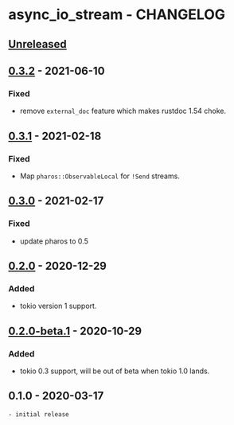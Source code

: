 # async_io_stream - CHANGELOG


## [Unreleased]

[Unreleased]: https://github.com/najamelan/async_io_stream/compare/0.3.1...dev


## [0.3.2] - 2021-06-10

[0.3.2]: https://github.com/najamelan/async_io_stream/compare/0.3.1...0.3.2

### Fixed

  - remove `external_doc` feature which makes rustdoc 1.54 choke.


## [0.3.1] - 2021-02-18

[0.3.1]: https://github.com/najamelan/async_io_stream/compare/0.3.0...0.3.1

### Fixed

  - Map `pharos::ObservableLocal` for `!Send` streams.


## [0.3.0] - 2021-02-17

[0.3.0]: https://github.com/najamelan/async_io_stream/compare/0.2.0...0.3.0

### Fixed
  - update pharos to 0.5


## [0.2.0] - 2020-12-29

[0.2.0]: https://github.com/najamelan/async_io_stream/compare/0.2.0-beta.1...0.2.0

### Added
  - tokio version 1 support.


## [0.2.0-beta.1] - 2020-10-29

[0.2.0-beta.1]: https://github.com/najamelan/async_io_stream/compare/0.1.0...0.2.0-beta.1

### Added
  - tokio 0.3 support, will be out of beta when tokio 1.0 lands.


## 0.1.0 - 2020-03-17

	- initial release




